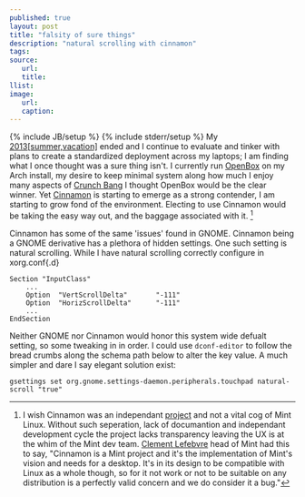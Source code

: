 ```yaml
---
published: true
layout: post
title: "falsity of sure things"
description: "natural scrolling with cinnamon"
tags:
source:
   url:
   title:
llist:
image:
   url:
   caption:
---
```

{% include JB/setup %}
{% include stderr/setup %}
My [2013[summer,vacation]][myLink] ended and I continue to evaluate and tinker with plans to create a standardized deployment across my laptops; I am finding what I once thought was a sure thing isn't. I currently run [OpenBox][openBox] on my Arch install, my desire to keep minimal system along how much I enjoy many aspects of [Crunch Bang][#!] I thought OpenBox would be the clear winner. Yet [Cinnamon][cMon] is starting to emerge as a strong contender, I am starting to grow fond of the environment. Electing to use Cinnamon would be taking the easy way out, and the baggage associated with it. [^baggage]

Cinnamon has some of the same 'issues' found in GNOME. Cinnamon being a GNOME derivative has a plethora of hidden settings. One such setting is natural scrolling. While I have natural scrolling correctly configure in xorg.conf{.d}


 	Section "InputClass"
 		...
 		Option	"VertScrollDelta"		"-111"
 		Option	"HorizScrollDelta"		"-111"
 	 	...
 	EndSection


Neither GNOME nor Cinnamon would honor this system wide defualt setting, so some tweaking in in order. I could use `dconf-editor` to follow the bread crumbs along the schema path below to alter the key value. A much simpler and dare I say elegant solution exist:

	gsettings set org.gnome.settings-daemon.peripherals.touchpad natural-scroll "true"


[^baggage]: I wish Cinnamon was an independant [project][cMonProject] and not a vital cog of Mint Linux. Without such seperation, lack of documantion and independant development cycle the project lacks transparency leaving the UX is at the whim of the Mint dev team. [Clement Lefebvre][clem] head of Mint had this to say, "Cinnamon is a Mint project and it's the implementation of Mint's vision and needs for a desktop. It's in its design to be compatible with Linux as a whole though, so for it not work or not to be suitable on any distribution is a perfectly valid concern and we do consider it a bug."



[#!]: http://crunchbang.org
[myLink]: ../pages/arch-on-flash
[openBox]: http://openbox.org/
[cMon]: http://cinnamon.linuxmint.com/
[cMonProject]: https://github.com/linuxmint/cinnamon	"Cinnamon Git Hub Project"
[clem]: https://github.com/linuxmint/Cinnamon/issues/1828#issuecomment-16286688